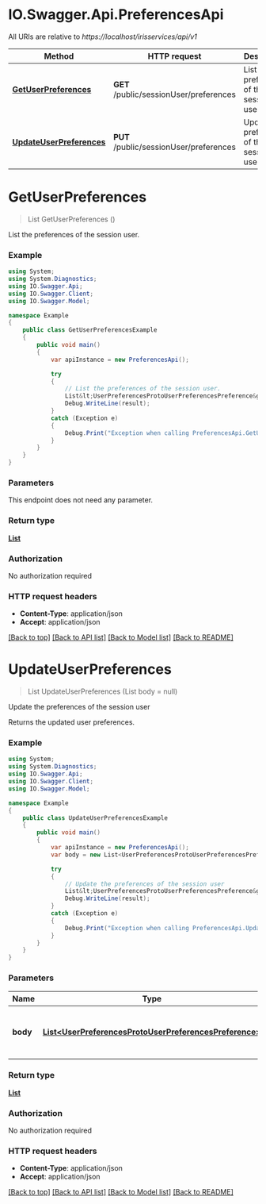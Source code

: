 # IO.Swagger.Api.PreferencesApi

All URIs are relative to *https://localhost/irisservices/api/v1*

Method | HTTP request | Description
------------- | ------------- | -------------
[**GetUserPreferences**](PreferencesApi.md#getuserpreferences) | **GET** /public/sessionUser/preferences | List the preferences of the session user.
[**UpdateUserPreferences**](PreferencesApi.md#updateuserpreferences) | **PUT** /public/sessionUser/preferences | Update the preferences of the session user


<a name="getuserpreferences"></a>
# **GetUserPreferences**
> List<UserPreferencesProtoUserPreferencesPreference> GetUserPreferences ()

List the preferences of the session user.

### Example
```csharp
using System;
using System.Diagnostics;
using IO.Swagger.Api;
using IO.Swagger.Client;
using IO.Swagger.Model;

namespace Example
{
    public class GetUserPreferencesExample
    {
        public void main()
        {
            var apiInstance = new PreferencesApi();

            try
            {
                // List the preferences of the session user.
                List&lt;UserPreferencesProtoUserPreferencesPreference&gt; result = apiInstance.GetUserPreferences();
                Debug.WriteLine(result);
            }
            catch (Exception e)
            {
                Debug.Print("Exception when calling PreferencesApi.GetUserPreferences: " + e.Message );
            }
        }
    }
}
```

### Parameters
This endpoint does not need any parameter.

### Return type

[**List<UserPreferencesProtoUserPreferencesPreference>**](UserPreferencesProtoUserPreferencesPreference.md)

### Authorization

No authorization required

### HTTP request headers

 - **Content-Type**: application/json
 - **Accept**: application/json

[[Back to top]](#) [[Back to API list]](../README.md#documentation-for-api-endpoints) [[Back to Model list]](../README.md#documentation-for-models) [[Back to README]](../README.md)

<a name="updateuserpreferences"></a>
# **UpdateUserPreferences**
> List<UserPreferencesProtoUserPreferencesPreference> UpdateUserPreferences (List<UserPreferencesProtoUserPreferencesPreference> body = null)

Update the preferences of the session user

Returns the updated user preferences.

### Example
```csharp
using System;
using System.Diagnostics;
using IO.Swagger.Api;
using IO.Swagger.Client;
using IO.Swagger.Model;

namespace Example
{
    public class UpdateUserPreferencesExample
    {
        public void main()
        {
            var apiInstance = new PreferencesApi();
            var body = new List<UserPreferencesProtoUserPreferencesPreference>(); // List<UserPreferencesProtoUserPreferencesPreference> | Request to create or update User Preferences (optional) 

            try
            {
                // Update the preferences of the session user
                List&lt;UserPreferencesProtoUserPreferencesPreference&gt; result = apiInstance.UpdateUserPreferences(body);
                Debug.WriteLine(result);
            }
            catch (Exception e)
            {
                Debug.Print("Exception when calling PreferencesApi.UpdateUserPreferences: " + e.Message );
            }
        }
    }
}
```

### Parameters

Name | Type | Description  | Notes
------------- | ------------- | ------------- | -------------
 **body** | [**List&lt;UserPreferencesProtoUserPreferencesPreference&gt;**](UserPreferencesProtoUserPreferencesPreference.md)| Request to create or update User Preferences | [optional] 

### Return type

[**List<UserPreferencesProtoUserPreferencesPreference>**](UserPreferencesProtoUserPreferencesPreference.md)

### Authorization

No authorization required

### HTTP request headers

 - **Content-Type**: application/json
 - **Accept**: application/json

[[Back to top]](#) [[Back to API list]](../README.md#documentation-for-api-endpoints) [[Back to Model list]](../README.md#documentation-for-models) [[Back to README]](../README.md)

